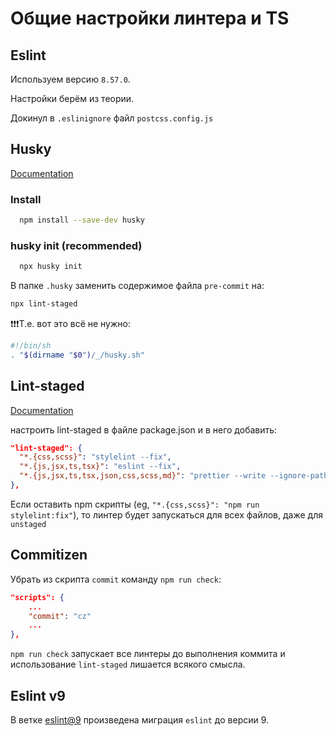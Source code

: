 # Общие настройки линтера и TS

## Eslint

Используем версию `8.57.0`.

Настройки берём из теории.

Докинул в `.eslinignore` файл `postcss.config.js`

## Husky

[Documentation](https://typicode.github.io/husky/get-started.html)

### Install

```bash
  npm install --save-dev husky
```

### husky init (recommended)

```bash
  npx husky init
```

В папке `.husky` заменить содержимое файла `pre-commit` на:

```bash
npx lint-staged
```

❗❗❗Т.е. вот это всё не нужно:

```bash
#!/bin/sh
. "$(dirname "$0")/_/husky.sh"
```

## Lint-staged

[Documentation](https://github.com/okonet/lint-staged)

настроить lint-staged в файле package.json и в него добавить:

```json
"lint-staged": {
  "*.{css,scss}": "stylelint --fix",
  "*.{js,jsx,ts,tsx}": "eslint --fix",
  "*.{js,jsx,ts,tsx,json,css,scss,md}": "prettier --write --ignore-path ./.prettierignore"
},
```

Если оставить npm скрипты (eg, `"*.{css,scss}": "npm run stylelint:fix"`), то линтер будет запускаться для всех файлов, даже для `unstaged`

## Commitizen

Убрать из скрипта `commit` команду `npm run check`:

```json
"scripts": {
    ...
    "commit": "cz"
    ...
},
```

`npm run check` запускает все линтеры до выполнения коммита и использование `lint-staged` лишается всякого смысла.

## Eslint v9

В ветке [eslint@9](https://github.com/ruslanyar/react-webpack/tree/eslint%409) произведена миграция `eslint` до версии 9.
